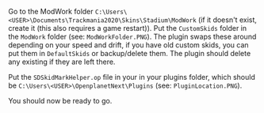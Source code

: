 Go to the ModWork folder `C:\Users\<USER>\Documents\Trackmania2020\Skins\Stadium\ModWork` (if it doesn't exist, create it (this also requires a game restart)).
Put the `CustomSkids` folder in the `ModWork` folder (see: `ModWorkFolder.PNG`).
The plugin swaps these around depending on your speed and drift, if you have old custom skids, you can put them in `DefaultSkids` or backup/delete them. The plugin should delete any existing if they are left there.

Put the `SDSkidMarkHelper.op` file in your in your plugins folder, which should be `C:\Users\<USER>\OpenplanetNext\Plugins` (see: `PluginLocation.PNG`).

You should now be ready to go.